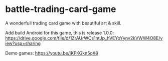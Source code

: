 # battle-trading-card-game
A wonderfull trading card game with beautiful art &amp; skill.

Add build Android for this game, this is release 1.0.0: https://drive.google.com/file/d/1ZrAUrWCs1ntJp_hVEYoYynv2kVWW4O8E/view?usp=sharing

Demo games: https://youtu.be/iKFKGkn5oX8
